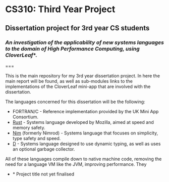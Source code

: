 # CS310: Third Year Project
## Dissertation project for 3rd year CS students
### *An investigation of the applicability of new systems languages to the domain of High Performance Computing, using CloverLeaf*\*.

===

This is the main repository for my 3rd year dissertation project. In here the main report will be found, as well as sub-modules links to the implementations of the CloverLeaf mini-app that are involved with the dissertation.

The languages concerned for this dissertation will be the following:

* FORTRAN/C - Reference implementation provided by the UK Mini App Consortium.
* [Rust](http://www.rust-lang.org/) - Systems language developed by Mozilla, aimed at speed and memory safety.
* [Nim](http://nim-lang.org/) (formerly Nimrod) - Systems language that focuses on simplicity, type safety and speed.
* [D](http://dlang.org/) - Systems language designed to use dynamic typing, as well as uses an optional garbage collector.

All of these languages compile down to native machine code, removing the need for a language VM like the JVM, improving performance. They 

* \* Project title not yet finalised